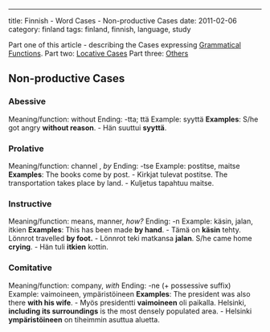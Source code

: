 ---
title: Finnish - Word Cases - Non-productive Cases
date: 2011-02-06
category: finland
tags: finland, finnish, language, study

Part one of this article - describing the Cases expressing [Grammatical Functions](http://guldmyr.com/finnish-word-cases-grammatical-function "grammatical functions"). Part two: [Locative Cases](http://guldmyr.com/finnish-word-cases-locative-expressing-place "locative cases") Part three: [Others](../finnish-word-cases-others "others")

## Non-productive Cases

### Abessive

Meaning/function: without Ending: -tta; ttä Example: syyttä **Examples**: S/he got angry **without reason**. - Hän suuttui **syyttä**.

### Prolative

Meaning/function: channel , _by_ Ending: -tse Example: postitse, maitse **Examples**: The books come by post. - Kirkjat tulevat postitse. The transportation takes place by land. - Kuljetus tapahtuu maitse.

### Instructive

Meaning/function: means, manner, _how?_ Ending: -n Example: käsin, jalan, itkien **Examples**: This has been made **by hand**. - Tämä on **käsin** tehty. Lönnrot travelled **by foot.** - Lönnrot teki matkansa **jalan**. S/he came home **crying**. - Hän tuli **itkien** kottin.

### Comitative

Meaning/function: company, _with_ Ending: -ne (+ possessive suffix) Example: vaimoineen, ympäristöineen **Examples**: The president was also there **with his wife**. - Myös presidentti **vaimoineen** oli paikalla. Helsinki, **including its surroundings** is the most densely populated area. - Helsinki **ympäristöineen** on tiheimmin asuttua aluetta.
